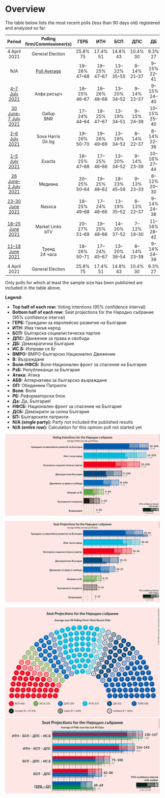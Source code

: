 # Overview

The table below lists the most recent polls (less than 90 days old) registered and analyzed so far.

| Period     | Polling firm/Commissioner(s) | ГЕРБ | ИТН | БСП | ДПС | ДБ | ИС.Б | ВМРО | В | Воля–НФСБ | РзБ | Атака | АБВ | ОП | Воля | РБ | Да | НФСБ | ДСБ | БП |
|:----------:|:----------------------------:|:--:|:--:|:--:|:--:|:--:|:--:|:--:|:--:|:--:|:--:|:--:|:--:|:--:|:--:|:--:|:--:|:--:|:--:|:--:|
| 4 April 2021 | General Election | 25.8% <br> 75 | 17.4% <br> 51 | 14.8% <br> 43 | 10.4% <br> 30 | 9.3% <br> 27 | 4.6% <br> 14 | 3.6% <br> 0 | 2.4% <br> 0 | 2.3% <br> 0 | 1.3% <br> 0 | 0.5% <br> 0 | 0.5% <br> 0 | 0.0% <br> 0 | 0.0% <br> 0 | 0.0% <br> 0 | 0.0% <br> 0 | 0.0% <br> 0 | 0.0% <br> 0 | 0.0% <br> 0 |
| N/A | [Poll Average](average.html) | 18–26% <br> 47–68 | 18–25% <br> 47–67 | 13–22% <br> 35–55 | 8–14% <br> 21–37 | 9–15% <br> 22–41 | 4–8% <br> 0–21 | N/A <br> N/A | 2–5% <br> 0–12 | N/A <br> N/A | N/A <br> N/A | N/A <br> N/A | N/A <br> N/A | N/A <br> N/A | N/A <br> N/A | N/A <br> N/A | N/A <br> N/A | N/A <br> N/A | N/A <br> N/A | 2–6% <br> 0–16 |
| [4–7 July 2021](2021-07-07-Алфарисърч.html) | Алфа рисърч | 18–25% <br> 46–67 | 18–26% <br> 48–68 | 13–20% <br> 34–52 | 9–14% <br> 22–37 | 9–15% <br> 24–40 | 4–8% <br> 0–20 | N/A <br> N/A | 2–5% <br> 0–13 | N/A <br> N/A | N/A <br> N/A | N/A <br> N/A | N/A <br> N/A | N/A <br> N/A | N/A <br> N/A | N/A <br> N/A | N/A <br> N/A | N/A <br> N/A | N/A <br> N/A | 2–6% <br> 0–15 |
| [30 June–7 July 2021](2021-07-07-Gallup.html) | Gallup <br> BNR | 17–24% <br> 44–64 | 18–25% <br> 47–67 | 13–19% <br> 34–51 | 9–15% <br> 24–38 | 10–15% <br> 25–40 | 4–9% <br> 12–23 | N/A <br> N/A | 2–5% <br> 0–13 | N/A <br> N/A | N/A <br> N/A | N/A <br> N/A | N/A <br> N/A | N/A <br> N/A | N/A <br> N/A | N/A <br> N/A | N/A <br> N/A | N/A <br> N/A | N/A <br> N/A | 3–6% <br> 0–16 |
| [2–6 July 2021](2021-07-06-SovaHarris.html) | Sova Harris <br> Dir.bg | 19–26% <br> 50–70 | 19–26% <br> 49–69 | 13–19% <br> 34–52 | 8–14% <br> 22–37 | 8–14% <br> 22–36 | 4–8% <br> 0–20 | N/A <br> N/A | N/A <br> N/A | N/A <br> N/A | N/A <br> N/A | N/A <br> N/A | N/A <br> N/A | N/A <br> N/A | N/A <br> N/A | N/A <br> N/A | N/A <br> N/A | N/A <br> N/A | N/A <br> N/A | 3–7% <br> 0–17 |
| [1–5 July 2021](2021-07-05-Exacta.html) | Exacta | 18–25% <br> 47–68 | 17–25% <br> 46–66 | 13–20% <br> 34–52 | 9–14% <br> 23–39 | 10–16% <br> 27–44 | 3–7% <br> 0–19 | N/A <br> N/A | 2–5% <br> 0–12 | N/A <br> N/A | N/A <br> N/A | N/A <br> N/A | N/A <br> N/A | N/A <br> N/A | N/A <br> N/A | N/A <br> N/A | N/A <br> N/A | N/A <br> N/A | N/A <br> N/A | 3–6% <br> 0–16 |
| [26 June–2 July 2021](2021-07-02-Медиана.html) | Медиана | 20–25% <br> 50–64 | 19–25% <br> 48–62 | 18–23% <br> 45–59 | 9–13% <br> 23–33 | 8–12% <br> 20–30 | 4–7% <br> 0–17 | N/A <br> N/A | 1–3% <br> 0 | N/A <br> N/A | N/A <br> N/A | N/A <br> N/A | N/A <br> N/A | N/A <br> N/A | N/A <br> N/A | N/A <br> N/A | N/A <br> N/A | N/A <br> N/A | N/A <br> N/A | 4–6% <br> 0–16 |
| [23–30 June 2021](2021-06-30-Nasoca.html) | Nasoca | 18–25% <br> 49–68 | 17–24% <br> 46–66 | 13–19% <br> 35–52 | 8–13% <br> 22–37 | 9–14% <br> 24–38 | 4–8% <br> 0–21 | N/A <br> N/A | 1–4% <br> 0–11 | N/A <br> N/A | N/A <br> N/A | N/A <br> N/A | N/A <br> N/A | N/A <br> N/A | N/A <br> N/A | N/A <br> N/A | N/A <br> N/A | N/A <br> N/A | N/A <br> N/A | 3–6% <br> 0–17 |
| [18–25 June 2021](2021-06-25-MarketLinks.html) | Market Links <br> bTV | 20–27% <br> 51–69 | 19–25% <br> 48–66 | 14–20% <br> 37–52 | 7–12% <br> 18–30 | 11–16% <br> 28–42 | 5–9% <br> 13–23 | N/A <br> N/A | 2–5% <br> 0–12 | N/A <br> N/A | N/A <br> N/A | N/A <br> N/A | N/A <br> N/A | N/A <br> N/A | N/A <br> N/A | N/A <br> N/A | N/A <br> N/A | N/A <br> N/A | N/A <br> N/A | 2–5% <br> 0–12 |
| [11–18 June 2021](2021-06-18-Тренд.html) | Тренд <br> 24 часа | 18–26% <br> 50–71 | 17–24% <br> 45–67 | 13–20% <br> 36–54 | 8–14% <br> 23–38 | 9–14% <br> 24–39 | 3–7% <br> 0–20 | N/A <br> N/A | 1–4% <br> 0–11 | N/A <br> N/A | N/A <br> N/A | N/A <br> N/A | N/A <br> N/A | N/A <br> N/A | N/A <br> N/A | N/A <br> N/A | N/A <br> N/A | N/A <br> N/A | N/A <br> N/A | 3–6% <br> 0–16 |
| 4 April 2021 | General Election | 25.8% <br> 75 | 17.4% <br> 51 | 14.8% <br> 43 | 10.4% <br> 30 | 9.3% <br> 27 | 4.6% <br> 14 | 3.6% <br> 0 | 2.4% <br> 0 | 2.3% <br> 0 | 1.3% <br> 0 | 0.5% <br> 0 | 0.5% <br> 0 | 0.0% <br> 0 | 0.0% <br> 0 | 0.0% <br> 0 | 0.0% <br> 0 | 0.0% <br> 0 | 0.0% <br> 0 | 0.0% <br> 0 |

Only polls for which at least the sample size has been published are included in the table above.

**Legend:**
+ **Top half of each row:** Voting intentions (95% confidence interval)
+ **Bottom half of each row:** Seat projections for the Народно събрание (95% confidence interval)
+ **ГЕРБ:** Граждани за европейско развитие на България
+ **ИТН:** Има такъв народ
+ **БСП:** Българска социалистическа партия
+ **ДПС:** Движение за права и свободи
+ **ДБ:** Демократична България
+ **ИС.Б:** Изправи се Бг
+ **ВМРО:** ВМРО–Българско Национално Движение
+ **В:** Възраждане
+ **Воля–НФСБ:** Воля–Национален фронт за спасение на България
+ **РзБ:** Републиканци за България
+ **Атака:** Атака
+ **АБВ:** Алтернатива за българско възраждане
+ **ОП:** Обединени Патриоти
+ **Воля:** Воля
+ **РБ:** Реформаторски блок
+ **Да:** Да, България!
+ **НФСБ:** Национален фронт за спасение на България
+ **ДСБ:** Демократи за силна България
+ **БП:** Българските патриоти
+ **N/A (single party):** Party not included the published results
+ **N/A (entire row):** Calculation for this opinion poll not started yet


![Graph with voting intentions not yet produced](average.png "Voting Intentions")

![Graph with seats not yet produced](average-seats.png "Seats")

![Graph with seating plan not yet produced](average-seating-plan.png "Seating Plan")
![Graph with coalitions seats not yet produced](average-coalitions-seats.png "Coalitions Seats")
